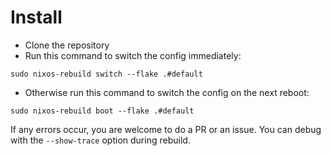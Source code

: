 # Install

- Clone the repository
- Run this command to switch the config immediately:
```
sudo nixos-rebuild switch --flake .#default
```

- Otherwise run this command to switch the config on the next reboot:
```
sudo nixos-rebuild boot --flake .#default
```

If any errors occur, you are welcome to do a PR or an issue.
You can debug with the `--show-trace` option during rebuild.
